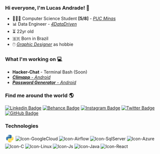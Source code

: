 ### Hi everyone, I'm Lucas Andrade! 👋

- 👨🏻‍💻 Computer Science Student **[5/8]** - [_PUC Minas_](https://www.pucpcaldas.br/) 
- 📊 Data Engineer - [_4DataDriven_](http://www.4datadriven.com.br/)  
- ⏳ 22yr old
- 🇧🇷 Born in Brazil
- 🖱️ [_Graphic Designer_](https://www.behance.net/lucasomarandradeleal) as hobbie

### What I'm working on 💻
- **Hacker-Chat** - Terminal Bash (Soon)
- [_**Climapp** - Android_](https://github.com/lucasoal/app-climapp)
- [_**Password Generator** - Android_](https://github.com/lucasoal/app-password-generator)

### Find me around the world 🌎
[![Linkedin Badge](https://img.shields.io/badge/-Linkedin-7c06c1?=flat-circle&labelColor=black&logo=linkedin&logoColor=7c06c1&link=https://www.linkedin.com/in/lucasomarandradeleal/)](https://www.linkedin.com/in/lucasomarandradeleal/) [![Behance Badge](https://img.shields.io/badge/-Behance-7c06c1?=flat-circle&labelColor=black&logo=behance&logoColor=7c06c1&link=https://www.behance.net/lucasomarandradeleal)](https://www.behance.net/lucasomarandradeleal)
[![Instagram Badge](https://img.shields.io/badge/-Instagram-7c06c1?style=flat-circle&labelColor=black&logo=Instagram&logoColor=7c06c1&link=https://www.instagram.com/lucas_oal)](https://www.instagram.com/lucas_oal/) [![Twitter Badge](https://img.shields.io/badge/-Twitter-7c06c1?style=flat-circle&labelColor=black&logo=Twitter&logoColor=7c06c1&link=https://www.twitter.com/lucas_oal)](https://twitter.com/lucas_oal)
[![GitHub Badge](https://img.shields.io/badge/-GitHub-7c06c1?style=flat-circle&labelColor=black&logo=GitHub&logoColor=7c06c1&link=https://www.github.com/lucasoal)](https://github.com/lucasoal)

### Technologies
<div>
  <img align="center" alt="Icon-Python" height="30" src="https://raw.githubusercontent.com/devicons/devicon/master/icons/python/python-original.svg">
  <img align="center" alt="Icon-GoogleCloud" height="30" src="https://cdn.jsdelivr.net/gh/devicons/devicon/icons/googlecloud/googlecloud-original.svg">
  <img align="center" alt="Icon-Airflow" height="25" src="https://artifacthub.io/image/1848fc36-164f-43ec-9d3f-d224e9d72351@1x">
  <img align="center" alt="Icon-SqlServer" height="30" src="https://cdn.jsdelivr.net/gh/devicons/devicon/icons/microsoftsqlserver/microsoftsqlserver-plain.svg">
  <img align="center" alt="Icon-Azure" height="25" src="https://cdn.jsdelivr.net/gh/devicons/devicon/icons/azure/azure-original.svg"> 
  <img align="center" alt="Icon-C" height="30" src="https://cdn.jsdelivr.net/gh/devicons/devicon/icons/c/c-plain.svg">
  <img align="center" alt="Icon-Linux" height="30" src="https://cdn.jsdelivr.net/gh/devicons/devicon/icons/ubuntu/ubuntu-plain.svg">
  <img align="center" alt="Icon-Js" height="25" src="https://cdn.jsdelivr.net/gh/devicons/devicon/icons/javascript/javascript-original.svg">
  <img align="center" alt="Icon-Java" height="30" src="https://cdn.jsdelivr.net/gh/devicons/devicon/icons/java/java-original.svg">
  <img align="center" alt="Icon-React" height="25" src="https://cdn.jsdelivr.net/gh/devicons/devicon/icons/react/react-original.svg">
</div>
